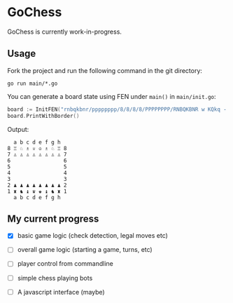 # GoChess

GoChess is currently work-in-progress.

## Usage

Fork the project and run the following command in the git directory:

```
go run main/*.go
```

You can generate a board state using FEN under `main()` in `main/init.go`:

```go
board := InitFEN("rnbqkbnr/pppppppp/8/8/8/8/PPPPPPPP/RNBQKBNR w KQkq - 0 1")
board.PrintWithBorder()
```

Output:

```
  a b c d e f g h 
8 ♖ ♘ ♗ ♕ ♔ ♗ ♘ ♖ 8
7 ♙ ♙ ♙ ♙ ♙ ♙ ♙ ♙ 7
6                 6
5                 5
4                 4
3                 3
2 ♟ ♟ ♟ ♟ ♟ ♟ ♟ ♟ 2
1 ♜ ♞ ♝ ♛ ♚ ♝ ♞ ♜ 1
  a b c d e f g h 
```

## My current progress
- [x] basic game logic (check detection, legal moves etc)
- [ ] overall game logic (starting a game, turns, etc)
- [ ] player control from commandline
- [ ] simple chess playing bots
- [ ] A javascript interface (maybe)

